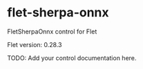 # flet-sherpa-onnx
FletSherpaOnnx control for Flet

Flet version: 0.28.3

TODO: Add your control documentation here.